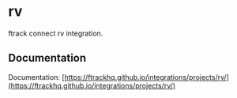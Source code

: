 # rv

ftrack connect rv integration.

## Documentation

Documentation: [https://ftrackhq.github.io/integrations/projects/rv/](https://ftrackhq.github.io/integrations/projects/rv/)

